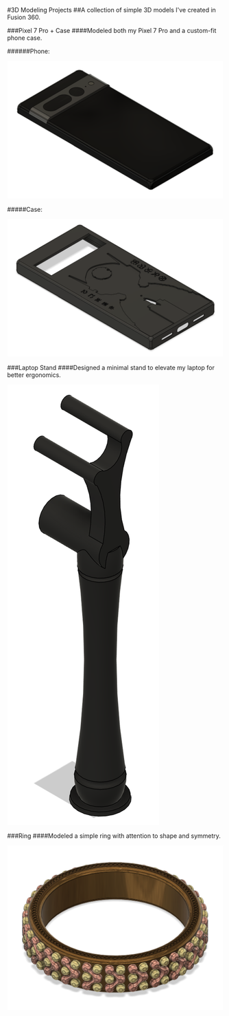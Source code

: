 #3D Modeling Projects
##A collection of simple 3D models I've created in Fusion 360.


###Pixel 7 Pro + Case
####Modeled both my Pixel 7 Pro and a custom-fit phone case.

######Phone:

![Pixel 7 Pro](https://github.com/DylanBKendall/3D-Modeling/blob/main/Pixel%207%20Pro/Pixel%207%20Pro.png?raw=true)

#####Case:

![Pixel 7 Pro Case](https://github.com/DylanBKendall/3D-Modeling/blob/main/Pixel%207%20Pro%20Case/Pixel%207%20Pro%20Case.png?raw=true)

###Laptop Stand
####Designed a minimal stand to elevate my laptop for better ergonomics.

![Laptop Stand](https://github.com/DylanBKendall/3D-Modeling/blob/main/Laptop%20Stand/Laptop%20Stand.png?raw=true)

###Ring
####Modeled a simple ring with attention to shape and symmetry.

![Ring](https://github.com/DylanBKendall/3D-Modeling/blob/main/Ring/Ring.png?raw=true)

